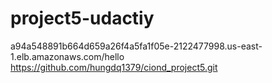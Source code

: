 # project5-udactiy
a94a548891b664d659a26f4a5fa1f05e-2122477998.us-east-1.elb.amazonaws.com/hello  
https://github.com/hungdq1379/ciond_project5.git
